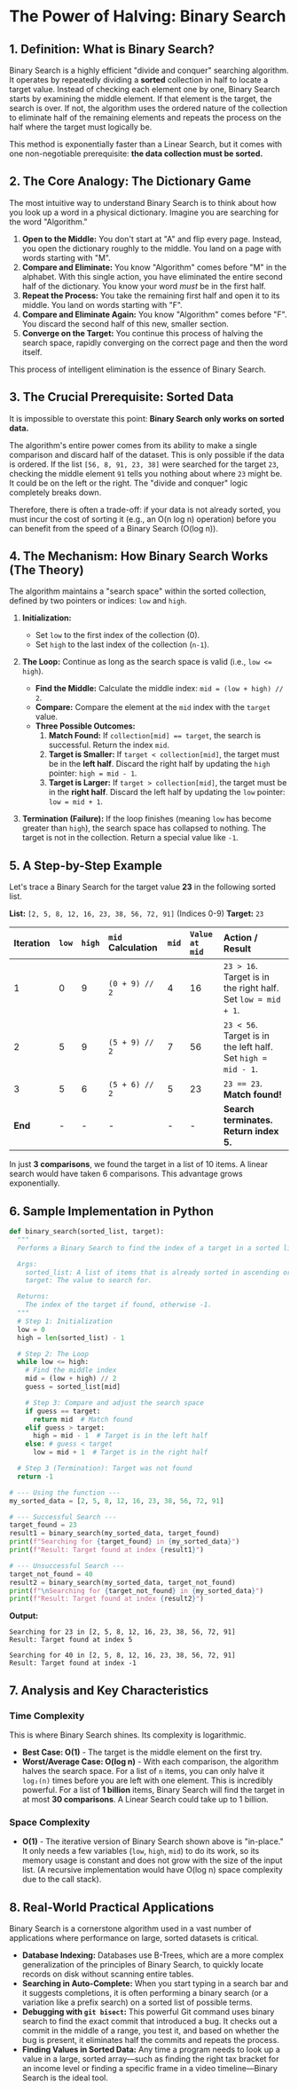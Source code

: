 # The Power of Halving: Binary Search

## 1. Definition: What is Binary Search?

Binary Search is a highly efficient "divide and conquer" searching algorithm. It operates by repeatedly dividing a **sorted** collection in half to locate a target value. Instead of checking each element one by one, Binary Search starts by examining the middle element. If that element is the target, the search is over. If not, the algorithm uses the ordered nature of the collection to eliminate half of the remaining elements and repeats the process on the half where the target must logically be.

This method is exponentially faster than a Linear Search, but it comes with one non-negotiable prerequisite: **the data collection must be sorted.**

## 2. The Core Analogy: The Dictionary Game

The most intuitive way to understand Binary Search is to think about how you look up a word in a physical dictionary. Imagine you are searching for the word "Algorithm."

1.  **Open to the Middle:** You don't start at "A" and flip every page. Instead, you open the dictionary roughly to the middle. You land on a page with words starting with "M".
2.  **Compare and Eliminate:** You know "Algorithm" comes before "M" in the alphabet. With this single action, you have eliminated the entire second half of the dictionary. You know your word *must* be in the first half.
3.  **Repeat the Process:** You take the remaining first half and open it to its middle. You land on words starting with "F".
4.  **Compare and Eliminate Again:** You know "Algorithm" comes before "F". You discard the second half of this new, smaller section.
5.  **Converge on the Target:** You continue this process of halving the search space, rapidly converging on the correct page and then the word itself.

This process of intelligent elimination is the essence of Binary Search.

## 3. The Crucial Prerequisite: Sorted Data

It is impossible to overstate this point: **Binary Search only works on sorted data.**

The algorithm's entire power comes from its ability to make a single comparison and discard half of the dataset. This is only possible if the data is ordered. If the list `[56, 8, 91, 23, 38]` were searched for the target `23`, checking the middle element `91` tells you nothing about where `23` might be. It could be on the left or the right. The "divide and conquer" logic completely breaks down.

Therefore, there is often a trade-off: if your data is not already sorted, you must incur the cost of sorting it (e.g., an O(n log n) operation) before you can benefit from the speed of a Binary Search (O(log n)).

## 4. The Mechanism: How Binary Search Works (The Theory)

The algorithm maintains a "search space" within the sorted collection, defined by two pointers or indices: `low` and `high`.

1.  **Initialization:**
    *   Set `low` to the first index of the collection (0).
    *   Set `high` to the last index of the collection (`n-1`).

2.  **The Loop:** Continue as long as the search space is valid (i.e., `low <= high`).
    *   **Find the Middle:** Calculate the middle index: `mid = (low + high) // 2`.
    *   **Compare:** Compare the element at the `mid` index with the `target` value.
    *   **Three Possible Outcomes:**
        1.  **Match Found:** If `collection[mid] == target`, the search is successful. Return the index `mid`.
        2.  **Target is Smaller:** If `target < collection[mid]`, the target must be in the **left half**. Discard the right half by updating the `high` pointer: `high = mid - 1`.
        3.  **Target is Larger:** If `target > collection[mid]`, the target must be in the **right half**. Discard the left half by updating the `low` pointer: `low = mid + 1`.

3.  **Termination (Failure):** If the loop finishes (meaning `low` has become greater than `high`), the search space has collapsed to nothing. The target is not in the collection. Return a special value like `-1`.

## 5. A Step-by-Step Example

Let's trace a Binary Search for the target value **23** in the following sorted list.

**List:** `[2, 5, 8, 12, 16, 23, 38, 56, 72, 91]` (Indices 0-9)
**Target:** `23`

| Iteration | `low` | `high` | `mid` Calculation | `mid` | `Value at mid` | Action / Result |
| :--- | :--- | :--- | :--- | :--- | :--- | :--- |
| 1 | 0 | 9 | `(0 + 9) // 2` | 4 | 16 | `23 > 16`. Target is in the right half. Set `low = mid + 1`. |
| 2 | 5 | 9 | `(5 + 9) // 2` | 7 | 56 | `23 < 56`. Target is in the left half. Set `high = mid - 1`. |
| 3 | 5 | 6 | `(5 + 6) // 2` | 5 | 23 | `23 == 23`. **Match found!** |
| **End** | - | - | - | - | - | **Search terminates. Return index 5.** |

In just **3 comparisons**, we found the target in a list of 10 items. A linear search would have taken 6 comparisons. This advantage grows exponentially.

## 6. Sample Implementation in Python

```python
def binary_search(sorted_list, target):
  """
  Performs a Binary Search to find the index of a target in a sorted list.

  Args:
    sorted_list: A list of items that is already sorted in ascending order.
    target: The value to search for.

  Returns:
    The index of the target if found, otherwise -1.
  """
  # Step 1: Initialization
  low = 0
  high = len(sorted_list) - 1

  # Step 2: The Loop
  while low <= high:
    # Find the middle index
    mid = (low + high) // 2
    guess = sorted_list[mid]

    # Step 3: Compare and adjust the search space
    if guess == target:
      return mid  # Match found
    elif guess > target:
      high = mid - 1  # Target is in the left half
    else: # guess < target
      low = mid + 1  # Target is in the right half

  # Step 3 (Termination): Target was not found
  return -1

# --- Using the function ---
my_sorted_data = [2, 5, 8, 12, 16, 23, 38, 56, 72, 91]

# --- Successful Search ---
target_found = 23
result1 = binary_search(my_sorted_data, target_found)
print(f"Searching for {target_found} in {my_sorted_data}")
print(f"Result: Target found at index {result1}")

# --- Unsuccessful Search ---
target_not_found = 40
result2 = binary_search(my_sorted_data, target_not_found)
print(f"\nSearching for {target_not_found} in {my_sorted_data}")
print(f"Result: Target found at index {result2}")
```

**Output:**
```
Searching for 23 in [2, 5, 8, 12, 16, 23, 38, 56, 72, 91]
Result: Target found at index 5

Searching for 40 in [2, 5, 8, 12, 16, 23, 38, 56, 72, 91]
Result: Target found at index -1
```

## 7. Analysis and Key Characteristics

### Time Complexity
This is where Binary Search shines. Its complexity is logarithmic.

*   **Best Case: O(1)** - The target is the middle element on the first try.
*   **Worst/Average Case: O(log n)** - With each comparison, the algorithm halves the search space. For a list of `n` items, you can only halve it `log₂(n)` times before you are left with one element. This is incredibly powerful. For a list of **1 billion** items, Binary Search will find the target in at most **30 comparisons**. A Linear Search could take up to 1 billion.

### Space Complexity
*   **O(1)** - The iterative version of Binary Search shown above is "in-place." It only needs a few variables (`low`, `high`, `mid`) to do its work, so its memory usage is constant and does not grow with the size of the input list. (A recursive implementation would have O(log n) space complexity due to the call stack).

## 8. Real-World Practical Applications

Binary Search is a cornerstone algorithm used in a vast number of applications where performance on large, sorted datasets is critical.

*   **Database Indexing:** Databases use B-Trees, which are a more complex generalization of the principles of Binary Search, to quickly locate records on disk without scanning entire tables.
*   **Searching in Auto-Complete:** When you start typing in a search bar and it suggests completions, it is often performing a binary search (or a variation like a prefix search) on a sorted list of possible terms.
*   **Debugging with `git bisect`:** This powerful Git command uses binary search to find the exact commit that introduced a bug. It checks out a commit in the middle of a range, you test it, and based on whether the bug is present, it eliminates half the commits and repeats the process.
*   **Finding Values in Sorted Data:** Any time a program needs to look up a value in a large, sorted array—such as finding the right tax bracket for an income level or finding a specific frame in a video timeline—Binary Search is the ideal tool.
